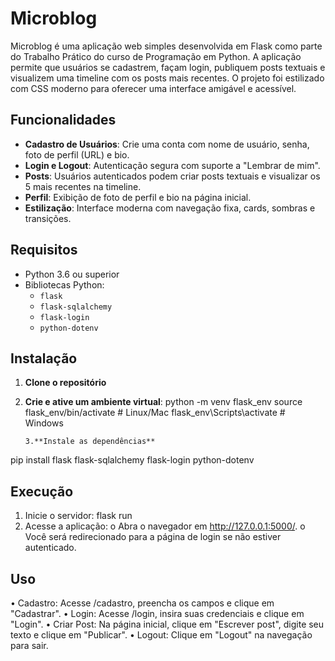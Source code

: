 # Microblog

Microblog é uma aplicação web simples desenvolvida em Flask como parte do Trabalho Prático do curso de Programação em Python. A aplicação permite que usuários se cadastrem, façam login, publiquem posts textuais e visualizem uma timeline com os posts mais recentes. O projeto foi estilizado com CSS moderno para oferecer uma interface amigável e acessível.

## Funcionalidades

- **Cadastro de Usuários**: Crie uma conta com nome de usuário, senha, foto de perfil (URL) e bio.
- **Login e Logout**: Autenticação segura com suporte a "Lembrar de mim".
- **Posts**: Usuários autenticados podem criar posts textuais e visualizar os 5 mais recentes na timeline.
- **Perfil**: Exibição de foto de perfil e bio na página inicial.
- **Estilização**: Interface moderna com navegação fixa, cards, sombras e transições.

## Requisitos

- Python 3.6 ou superior
- Bibliotecas Python:
  - `flask`
  - `flask-sqlalchemy`
  - `flask-login`
  - `python-dotenv`

## Instalação

1.	**Clone o repositório**

2. **Crie e ative um ambiente virtual**:
python -m venv flask_env
source flask_env/bin/activate  # Linux/Mac
flask_env\Scripts\activate     # Windows

       3.**Instale as dependências**
pip install flask flask-sqlalchemy flask-login python-dotenv


## Execução
1.	Inicie o servidor: 
flask run
2.	Acesse a aplicação: 
o	Abra o navegador em http://127.0.0.1:5000/.
o	Você será redirecionado para a página de login se não estiver autenticado.


## Uso
•	Cadastro: Acesse /cadastro, preencha os campos e clique em "Cadastrar".
•	Login: Acesse /login, insira suas credenciais e clique em "Login".
•	Criar Post: Na página inicial, clique em "Escrever post", digite seu texto e clique em "Publicar".
•	Logout: Clique em "Logout" na navegação para sair.
	
